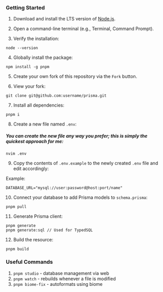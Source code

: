 ### Getting Started

1. Download and install the LTS version of [Node.js](https://nodejs.org/).

2. Open a command-line terminal (e.g., Terminal, Command Prompt).

3. Verify the installation:

```
node --version
```

4. Globally install the package:

```
npm install -g pnpm
```

5. Create your own fork of this repository via the `Fork` button.

6. View your fork:

```
git clone git@github.com:username/prisma.git
```

7. Install all dependencies:

```
pnpm i
```

8. Create a new file named `.env`:

##### _You can create the new file any way you prefer; this is simply the quickest approach for me:_

```
nvim .env
```

9. Copy the contents of `.env.example` to the newly created `.env` file and edit accordingly:

Example:

```
DATABASE_URL="mysql://user:password@host:port/name"
```

10. Connect your database to add Prisma models to `schema.prisma`:

```
pnpm pull
```

11. Generate Prisma client:

```
pnpm generate
pnpm generate:sql // Used for TypedSQL
```

12. Build the resource:

```
pnpm build
```

### Useful Commands

1. `pnpm studio` - database management via web
2. `pnpm watch` - rebuilds whenever a file is modified
3. `pnpm biome-fix` - autoformats using biome
